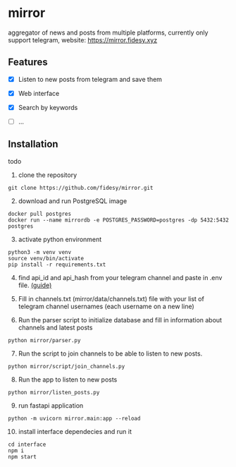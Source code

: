 # mirror
aggregator of news and posts from multiple platforms, currently only support telegram, website: https://mirror.fidesy.xyz

## Features
* [x] Listen to new posts from telegram and save them
* [x] Web interface
* [x] Search by keywords 
* [ ] ...


## Installation
todo
1. clone the repository
```
git clone https://github.com/fidesy/mirror.git
```

2. download and run PostgreSQL image
```
docker pull postgres
docker run --name mirrordb -e POSTGRES_PASSWORD=postgres -dp 5432:5432 postgres
```

3. activate python environment
```
python3 -m venv venv
source venv/bin/activate
pip install -r requirements.txt
```

4. find api_id and api_hash from your telegram channel and paste in .env file. [(guide)](https://core.telegram.org/api/obtaining_api_id)

5. Fill in channels.txt (mirror/data/channels.txt) file with your list of telegram channel usernames (each username on a new line) 

6. Run the parser script to initialize database and fill in information about channels and latest posts
```
python mirror/parser.py
```

7. Run the script to join channels to be able to listen to new posts.
```
python mirror/script/join_channels.py
```

8. Run the app to listen to new posts
```
python mirror/listen_posts.py
```

9. run fastapi application
```
python -m uvicorn mirror.main:app --reload
```

10. install interface dependecies and run it
```
cd interface
npm i
npm start
```